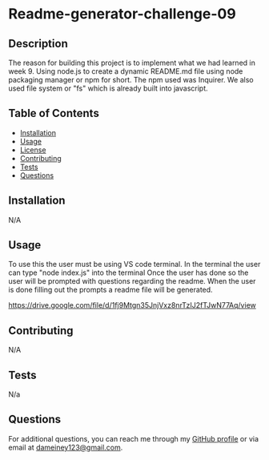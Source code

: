 # Readme-generator-challenge-09
        
## Description
The reason for building this project is to implement what we had learned in week 9. Using node.js to create a dynamic README.md file using node packaging manager or npm for short. The npm used was Inquirer. We also used file system or "fs" which is already built into   javascript.

## Table of Contents
- [Installation](#installation)
- [Usage](#usage)
- [License](#license)
- [Contributing](#contributing)
- [Tests](#tests)
- [Questions](#questions)
        
## Installation
N/A
        
## Usage
To use this the user must be using VS code terminal. In the terminal the user can type "node index.js" into the terminal Once the user has done so the user will be prompted with questions regarding the readme. When the user is done filling out the prompts a readme file will be generated.

https://drive.google.com/file/d/1fj9Mtgn35JnjVxz8nrTzIJ2fTJwN77Aq/view
        
## Contributing
N/A

## Tests
N/a

## Questions
For additional questions, you can reach me through my [GitHub profile](https://github.com/dameine) or via email at dameiney123@gmail.com.